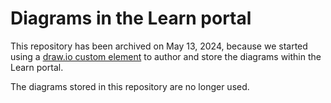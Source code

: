 # Diagrams in the Learn portal

This repository has been archived on May 13, 2024, because we started using a [draw.io custom element](https://github.com/Kontent-ai-Learn/kontent-ai-learn-custom-element-diagrams-net) to author and store the diagrams within the Learn portal.

The diagrams stored in this repository are no longer used.
